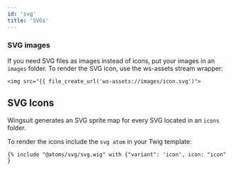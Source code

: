 ```yaml
---
id: 'svg'
title: 'SVGs'
---
```

### SVG images
If you need SVG files as images instead of icons, put your images in an `images` folder.
To render the SVG icon, use the ws-assets stream wrapper:

```twig
<img src="{{ file_create_url('ws-assets://images/icon.svg')">
```

## SVG Icons
Wingsuit generates an SVG sprite map for every SVG located in an `icons` folder. 

To render the icons include the `svg atom` in your Twig template: 

```twig
{% include "@atoms/svg/svg.wig" with {"variant": 'icon', icon: "icon" }
```
